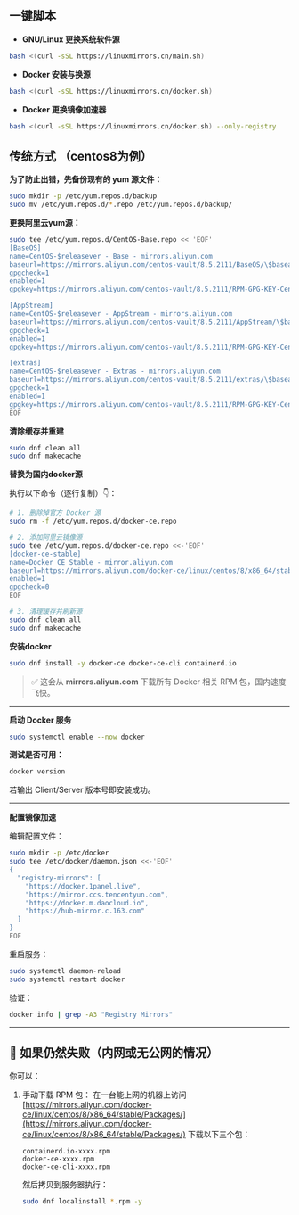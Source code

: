 ## 一键脚本

- **GNU/Linux 更换系统软件源**

```bash
bash <(curl -sSL https://linuxmirrors.cn/main.sh)
```

- **Docker 安装与换源**
```bash
bash <(curl -sSL https://linuxmirrors.cn/docker.sh)
```
- **Docker 更换镜像加速器**
```bash
bash <(curl -sSL https://linuxmirrors.cn/docker.sh) --only-registry
```

## 传统方式 （centos8为例）

**为了防止出错，先备份现有的 yum 源文件：**

```bash
sudo mkdir -p /etc/yum.repos.d/backup
sudo mv /etc/yum.repos.d/*.repo /etc/yum.repos.d/backup/
```
**更换阿里云yum源：**

```bash
sudo tee /etc/yum.repos.d/CentOS-Base.repo << 'EOF'
[BaseOS]
name=CentOS-$releasever - Base - mirrors.aliyun.com
baseurl=https://mirrors.aliyun.com/centos-vault/8.5.2111/BaseOS/\$basearch/os/
gpgcheck=1
enabled=1
gpgkey=https://mirrors.aliyun.com/centos-vault/8.5.2111/RPM-GPG-KEY-CentOS-Official

[AppStream]
name=CentOS-$releasever - AppStream - mirrors.aliyun.com
baseurl=https://mirrors.aliyun.com/centos-vault/8.5.2111/AppStream/\$basearch/os/
gpgcheck=1
enabled=1
gpgkey=https://mirrors.aliyun.com/centos-vault/8.5.2111/RPM-GPG-KEY-CentOS-Official

[extras]
name=CentOS-$releasever - Extras - mirrors.aliyun.com
baseurl=https://mirrors.aliyun.com/centos-vault/8.5.2111/extras/\$basearch/os/
gpgcheck=1
enabled=1
gpgkey=https://mirrors.aliyun.com/centos-vault/8.5.2111/RPM-GPG-KEY-CentOS-Official
EOF
```

**清除缓存并重建**

```bash
sudo dnf clean all
sudo dnf makecache
```


**替换为国内docker源**

执行以下命令（逐行复制）👇：

```bash
# 1. 删除掉官方 Docker 源
sudo rm -f /etc/yum.repos.d/docker-ce.repo

# 2. 添加阿里云镜像源
sudo tee /etc/yum.repos.d/docker-ce.repo <<-'EOF'
[docker-ce-stable]
name=Docker CE Stable - mirror.aliyun.com
baseurl=https://mirrors.aliyun.com/docker-ce/linux/centos/8/x86_64/stable/
enabled=1
gpgcheck=0
EOF

# 3. 清理缓存并刷新源
sudo dnf clean all
sudo dnf makecache
```

**安装docker**

```bash
sudo dnf install -y docker-ce docker-ce-cli containerd.io
```

> ✅ 这会从 **mirrors.aliyun.com** 下载所有 Docker 相关 RPM 包，国内速度飞快。

---

 **启动 Docker 服务**

```bash
sudo systemctl enable --now docker
```

**测试是否可用：**

```bash
docker version
```

若输出 Client/Server 版本号即安装成功。

---

**配置镜像加速**

编辑配置文件：

```bash
sudo mkdir -p /etc/docker
sudo tee /etc/docker/daemon.json <<-'EOF'
{
  "registry-mirrors": [
    "https://docker.1panel.live",
    "https://mirror.ccs.tencentyun.com",
    "https://docker.m.daocloud.io",
    "https://hub-mirror.c.163.com"
  ]
}
EOF
```

重启服务：

```bash
sudo systemctl daemon-reload
sudo systemctl restart docker
```

验证：

```bash
docker info | grep -A3 "Registry Mirrors"
```

---

## 🧰 如果仍然失败（内网或无公网的情况）

你可以：

1. 手动下载 RPM 包：
   在一台能上网的机器上访问
   [https://mirrors.aliyun.com/docker-ce/linux/centos/8/x86_64/stable/Packages/](https://mirrors.aliyun.com/docker-ce/linux/centos/8/x86_64/stable/Packages/)
   下载以下三个包：

   ```
   containerd.io-xxxx.rpm
   docker-ce-xxxx.rpm
   docker-ce-cli-xxxx.rpm
   ```

   然后拷贝到服务器执行：

   ```bash
   sudo dnf localinstall *.rpm -y
   ```

